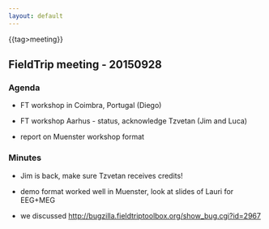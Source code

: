 ```yaml
---
layout: default
---
```


{{tag>meeting}}

## FieldTrip meeting - 20150928

### Agenda

*  FT workshop in Coimbra, Portugal (Diego)

*  FT workshop Aarhus - status, acknowledge Tzvetan (Jim and Luca)

*  report on Muenster workshop format

### Minutes


*  Jim is back, make sure Tzvetan receives credits!

*  demo format worked well in Muenster, look at slides of Lauri for EEG+MEG

*  we discussed http://bugzilla.fieldtriptoolbox.org/show_bug.cgi?id=2967
